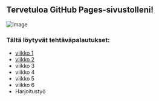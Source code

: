 ## Tervetuloa GitHub Pages-sivustolleni!
![image](/pilviTechTehtavat/assets/jekyll.jpg)
### Tältä löytyvät tehtäväpalautukset:
* [viikko 1](tehtavat/vko1.html)
* [viikko 2](tehtavat/vko2.md)
* viikko 3
* viikko 4
* viikko 5
* viikko 6
* Harjoitustyö
